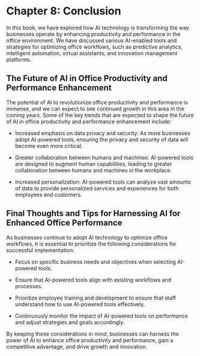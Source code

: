 Chapter 8: Conclusion
=====================

In this book, we have explored how AI technology is transforming the way businesses operate by enhancing productivity and performance in the office environment. We have discussed various AI-enabled tools and strategies for optimizing office workflows, such as predictive analytics, intelligent automation, virtual assistants, and innovation management platforms.

The Future of AI in Office Productivity and Performance Enhancement
-------------------------------------------------------------------

The potential of AI to revolutionize office productivity and performance is immense, and we can expect to see continued growth in this area in the coming years. Some of the key trends that are expected to shape the future of AI in office productivity and performance enhancement include:

* Increased emphasis on data privacy and security: As more businesses adopt AI-powered tools, ensuring the privacy and security of data will become even more critical.

* Greater collaboration between humans and machines: AI-powered tools are designed to augment human capabilities, leading to greater collaboration between humans and machines in the workplace.

* Increased personalization: AI-powered tools can analyze vast amounts of data to provide personalized services and experiences for both employees and customers.

Final Thoughts and Tips for Harnessing AI for Enhanced Office Performance
-------------------------------------------------------------------------

As businesses continue to adopt AI technology to optimize office workflows, it is essential to prioritize the following considerations for successful implementation:

* Focus on specific business needs and objectives when selecting AI-powered tools.

* Ensure that AI-powered tools align with existing workflows and processes.

* Prioritize employee training and development to ensure that staff understand how to use AI-powered tools effectively.

* Continuously monitor the impact of AI-powered tools on performance and adjust strategies and goals accordingly.

By keeping these considerations in mind, businesses can harness the power of AI to enhance office productivity and performance, gain a competitive advantage, and drive growth and innovation.
